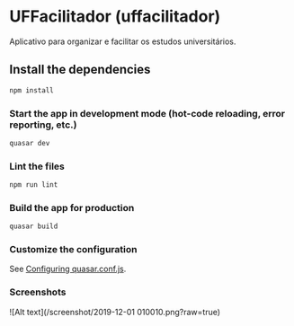 # UFFacilitador (uffacilitador)

Aplicativo para organizar e facilitar os estudos universitários.

## Install the dependencies
```bash
npm install
```

### Start the app in development mode (hot-code reloading, error reporting, etc.)
```bash
quasar dev
```

### Lint the files
```bash
npm run lint
```

### Build the app for production
```bash
quasar build
```

### Customize the configuration
See [Configuring quasar.conf.js](https://quasar.dev/quasar-cli/quasar-conf-js).

### Screenshots

![Alt text](/screenshot/2019-12-01 010010.png?raw=true)
